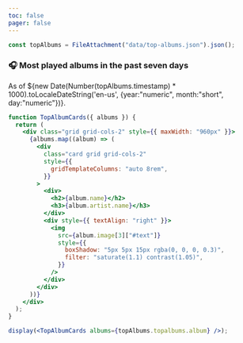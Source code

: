 ```yaml
---
toc: false
pager: false
---
```


```js
const topAlbums = FileAttachment("data/top-albums.json").json();
```

<!--```js
topAlbums
```-->

### 🎧 Most played albums in the past seven days

As of ${new Date(Number(topAlbums.timestamp) * 1000).toLocaleDateString('en-us', {year:"numeric", month:"short", day:"numeric"})}.

```jsx
function TopAlbumCards({ albums }) {
  return (
    <div class="grid grid-cols-2" style={{ maxWidth: "960px" }}>
      {albums.map((album) => (
        <div
          class="card grid grid-cols-2"
          style={{
            gridTemplateColumns: "auto 8rem",
          }}
        >
          <div>
            <h2>{album.name}</h2>
            <h3>{album.artist.name}</h3>
          </div>
          <div style={{ textAlign: "right" }}>
            <img
              src={album.image[3]["#text"]}
              style={{
                boxShadow: "5px 5px 15px rgba(0, 0, 0, 0.3)",
                filter: "saturate(1.1) contrast(1.05)",
              }}
            />
          </div>
        </div>
      ))}
    </div>
  );
}
```

```jsx
display(<TopAlbumCards albums={topAlbums.topalbums.album} />);
```
